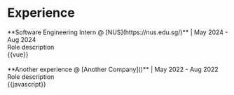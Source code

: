 # Experience

<panel type="seamless" no-close minimized>
  <div slot="header">
    <md>**Software Engineering Intern @ [NUS](https://nus.edu.sg/)** | May 2024 - Aug 2024</md>
  </div>
  <div class="container">
    Role description
  </div>
  <div class="container">
    {{vue}}
  </div>
</panel>
<br/>
<panel type="seamless" no-close minimized>
  <div slot="header">
    <md>**Another experience @ [Another Company]()** | May 2022 - Aug 2022</md>
  </div>
  <div class="container">
    Role description
  </div>
  <div class="container">
    {{javascript}}
  </div>
</panel>